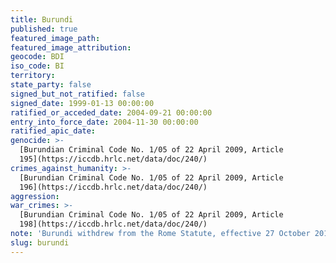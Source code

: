 ```yaml
---
title: Burundi
published: true
featured_image_path:
featured_image_attribution:
geocode: BDI
iso_code: BI
territory:
state_party: false
signed_but_not_ratified: false
signed_date: 1999-01-13 00:00:00
ratified_or_acceded_date: 2004-09-21 00:00:00
entry_into_force_date: 2004-11-30 00:00:00
ratified_apic_date:
genocide: >-
  [Burundian Criminal Code No. 1/05 of 22 April 2009, Article
  195](https://iccdb.hrlc.net/data/doc/240/)
crimes_against_humanity: >-
  [Burundian Criminal Code No. 1/05 of 22 April 2009, Article
  196](https://iccdb.hrlc.net/data/doc/240/)
aggression:
war_crimes: >-
  [Burundian Criminal Code No. 1/05 of 22 April 2009, Article
  198](https://iccdb.hrlc.net/data/doc/240/)
note: 'Burundi withdrew from the Rome Statute, effective 27 October 2017.'
slug: burundi
---
```


